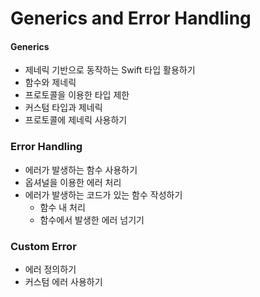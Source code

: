 # Generics and Error Handling

#### Generics

- 제네릭 기반으로 동작하는 Swift 타입 활용하기
- 함수와 제네릭
- 프로토콜을 이용한 타입 제한
- 커스텀 타입과 제네릭
- 프로토콜에 제네릭 사용하기

### Error Handling

- 에러가 발생하는 함수 사용하기
- 옵셔널을 이용한 에러 처리
- 에러가 발생하는 코드가 있는 함수 작성하기
  - 함수 내 처리
  - 함수에서 발생한 에러 넘기기

### Custom Error

- 에러 정의하기
- 커스텀 에러 사용하기